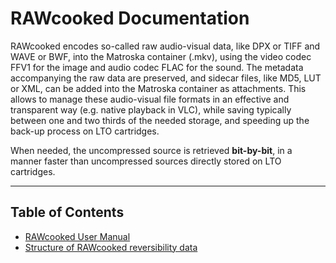 # RAWcooked Documentation

RAWcooked encodes so-called raw audio-visual data, like DPX or TIFF and WAVE or BWF, into the Matroska container (.mkv), using the video codec FFV1 for the image and audio codec FLAC for the sound. The metadata accompanying the raw data are preserved, and sidecar files, like MD5, LUT or XML, can be added into the Matroska container as attachments. This allows to manage these audio-visual file formats in an effective and transparent way (e.g. native playback in VLC), while saving typically between one and two thirds of the needed storage, and speeding up the back-up process on LTO cartridges.

When needed, the uncompressed source is retrieved **bit-by-bit**, in a manner faster than uncompressed sources directly stored on LTO cartridges.

---

## Table of Contents

- [RAWcooked User Manual](User_Manual.md)
- [Structure of RAWcooked reversibility data](File_Stucture.md)
